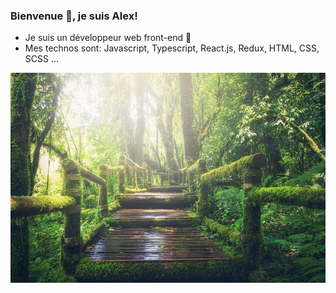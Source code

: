 ### Bienvenue 🙏, je suis Alex!
- Je suis un développeur web front-end 🌱
- Mes technos sont: Javascript, Typescript, React.js, Redux, HTML, CSS, SCSS ...

![Cover](https://github.com/AlexTremoureux/AlexTremoureux/blob/main/img/jungle-g5dea2a26e_640.jpg)
<!--
**AlexTremoureux/AlexTremoureux** is a ✨ _special_ ✨ repository because its `README.md` (this file) appears on your GitHub profile.

Here are some ideas to get you started:

- 🔭 I’m currently working on ...
- 🌱 I’m currently learning ...
- 👯 I’m looking to collaborate on ...
- 🤔 I’m looking for help with ...
- 💬 Ask me about ...
- 📫 How to reach me: ...
- 😄 Pronouns: ...
- ⚡ Fun fact: ...
-->
